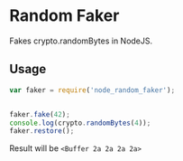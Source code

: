 # Random Faker

Fakes crypto.randomBytes in NodeJS.

## Usage

```js
var faker = require('node_random_faker');


faker.fake(42);
console.log(crypto.randomBytes(4));
faker.restore();
```

Result will be `<Buffer 2a 2a 2a 2a>`
